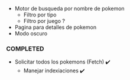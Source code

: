 - Motor de busqueda por nombre de pokemon
  - Filtro por tipo
  - Filtro por juego ?
- Pagina para detalles de pokemon
- Modo oscuro

### COMPLETED

- Solicitar todos los pokemons (Fetch) ✔️
  - Manejar indexiaciones ✔️

